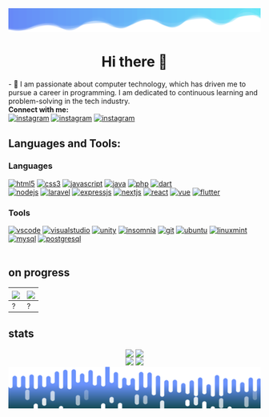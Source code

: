 <div align='center'>
  <img src='wave1.svg'>
</div>

<h1 align='center'>Hi there 👋</h1>
- 💬 I am passionate about computer technology, which has driven me to pursue a career in programming. I am dedicated to continuous learning and problem-solving in the tech industry.
<br><b align='left'>Connect with me:</b>
<div align='left'>
  <a href='https://www.instagram.com/rippaiii_/' target="_blank" title="" rel="noreferrer"><img src='https://img.icons8.com/?size=100&id=Xy10Jcu1L2Su&format=png&color=000000' alt="instagram" width="40" height="40"></a>
  <a href='https://www.youtube.com/channel/UCRTMrabJqWxAMSHsahxHZ_w' target="_blank" title="" rel="noreferrer"><img src='https://img.icons8.com/?size=100&id=19318&format=png&color=000000' alt="instagram" width="40" height="40"></a>
  <a href='https://discord.com/users/547716155973042176' target="_blank" title="" rel="noreferrer"><img src='https://img.icons8.com/?size=100&id=30998&format=png&color=000000' alt="instagram" width="40" height="40"></a>  
</div>

<h2 align='left'>Languages and Tools:</h2>
<div align='left'>
  <!-- langs -->
  <h3>Languages</h3>
  <a href="https://www.w3.org/html/" target="_blank" title="" rel="noreferrer"><img src="https://img.shields.io/badge/html5-%23E34F26.svg?style=for-the-badge&logo=html5&logoColor=white" alt="html5" /></a>
  <a href="https://www.w3schools.com/css/" target="_blank" title="" rel="noreferrer"><img src="https://img.shields.io/badge/css3-%231572B6.svg?style=for-the-badge&logo=css3&logoColor=white" alt="css3" /></a>
  <a href="https://developer.mozilla.org/en-US/docs/Web/JavaScript" target="_blank" title="" rel="noreferrer"><img src="https://img.shields.io/badge/javascript-%23323330.svg?style=for-the-badge&logo=javascript&logoColor=%23F7DF1E" alt="javascript" /></a>
  <a href="https://www.java.com" target="_blank" title="" rel="noreferrer"><img src="https://img.shields.io/badge/java-%23FF0000.svg?style=for-the-badge&logoColor=white" alt="java" /></a>
  <a href="https://www.php.net" target="_blank" title="" rel="noreferrer"><img src="https://img.shields.io/badge/php-%23777BB4.svg?style=for-the-badge&logo=php&logoColor=white" alt="php" /></a>
  <a href="https://dart.dev/" target="_blank" title="" rel="noreferrer"><img src="https://img.shields.io/badge/dart-%230175C2.svg?style=for-the-badge&logo=dart&logoColor=white" alt="dart" /></a>
  <br>
  <!-- frameworks -->
  <a href="https://nodejs.org" target="_blank" title="" rel="noreferrer"><img src="https://img.shields.io/badge/node.js-6DA55F?style=for-the-badge&logo=node.js&logoColor=white" alt="nodejs" /></a>
  <a href="https://laravel.com/" target="_blank" title="" rel="noreferrer"><img src="https://img.shields.io/badge/laravel-%23FF2D20.svg?style=for-the-badge&logo=laravel&logoColor=white" alt="laravel" /></a>
  <a href="https://expressjs.com/" target="_blank" title="" rel="noreferrer"><img src="https://img.shields.io/badge/express.js-%23000000.svg?style=for-the-badge&logo=express&logoColor=white" alt="expressjs"></a>
  <a href="https://nextjs.org/" target="_blank" title="" rel="noreferrer"><img src="https://img.shields.io/badge/Next-black?style=for-the-badge&logo=next.js&logoColor=white" alt="nextjs" /></a>
  <a href="https://react.dev/" target="_blank" title="" rel="noreferrer"><img src="https://img.shields.io/badge/react-%2320232a.svg?style=for-the-badge&logo=react&logoColor=%2361DAFB" alt="react" /></a>
  <a href="https://vuejs.org/" target="_blank" title="" rel="noreferrer"><img src="https://img.shields.io/badge/vuejs-%2335495e.svg?style=for-the-badge&logo=vuedotjs&logoColor=%234FC08D" alt="vue" /></a>
  <a href="https://flutter.dev/" target="_blank" title="" rel="noreferrer"><img src="https://img.shields.io/badge/Flutter-%2302569B.svg?style=for-the-badge&logo=Flutter&logoColor=white" alt="flutter" /></a>
  <br>
  <!-- tools -->
  <h3>Tools</h3>
  <a href="https://code.visualstudio.com/" target="_blank" title="" rel="noreferrer"><img src="https://img.shields.io/badge/Visual%20Studio%20Code-0078d7.svg?style=for-the-badge&logo=visual-studio-code&logoColor=white" alt="vscode" /></a>
  <a href="https://visualstudio.microsoft.com/" target="_blank" title="" rel="noreferrer"><img src="https://img.shields.io/badge/Visual%20Studio-5C2D91.svg?style=for-the-badge&logo=visual-studio&logoColor=white" alt="visualstudio" /></a>
  <a href="https://unity.com/" target="_blank" title="" rel="noreferrer"><img src="https://img.shields.io/badge/unity-%23000000.svg?style=for-the-badge&logo=unity&logoColor=white" alt="unity" /></a>
  <a href="https://insomnia.rest/" target="_blank" title="" rel="noreferrer"><img src="https://img.shields.io/badge/Insomnia-black?style=for-the-badge&logo=insomnia&logoColor=5849BE" alt="insomnia"/></a>
  <a href="https://git-scm.com/" target="_blank" title="" rel="noreferrer"><img src="https://img.shields.io/badge/git-%23F05033.svg?style=for-the-badge&logo=git&logoColor=white" alt="git" /></a>
  <a href="https://ubuntu.com/" target="_blank" title="" rel="noreferrer"><img src="https://img.shields.io/badge/Ubuntu-E95420?style=for-the-badge&logo=ubuntu&logoColor=white" alt="ubuntu" /></a>
  <a href="https://linuxmint.com/" target="_blank" title="" rel="noreferrer"><img src="https://img.shields.io/badge/Linux%20Mint-87CF3E?style=for-the-badge&logo=Linux%20Mint&logoColor=white" alt="linuxmint" /></a>
  <a href="https://www.mysql.com/" target="_blank" title="" rel="noreferrer"><img src="https://img.shields.io/badge/mysql-4479A1.svg?style=for-the-badge&logo=mysql&logoColor=white" alt="mysql" /></a>
  <a href="https://www.postgresql.org/" target="_blank" title="" rel="noreferrer"><img src="https://img.shields.io/badge/postgres-%23316192.svg?style=for-the-badge&logo=postgresql&logoColor=white" alt="postgresql" /></a>
</div>
<br>





<!--
**RIFAI1010/RIFAI1010** is a ✨ _special_ ✨ repository because its `README.md` (this file) appears on your GitHub profile.

Here are some ideas to get you started:

- 🔭 I’m currently working on ...
- 🌱 I’m currently learning ...
- 👯 I’m looking to collaborate on ...
- 🤔 I’m looking for help with ...
- 💬 Ask me about ...
- 📫 How to reach me: ...
- 😄 Pronouns: ...
- ⚡ Fun fact: ...
-->

<!--
| <a href='https://discord.com/users/547716155973042176' target="_blank" title="" rel="noreferrer"><img align="center" src='https://lanyard.cnrad.dev/api/547716155973042176'></a> | <a href='https://github.com/RIFAI1010/perpustakaan-web' target="_blank" title="" rel="noreferrer"><img align="center" src='https://github-readme-stats.vercel.app/api/pin/?username=rifai1010&repo=perpustakaan-web&theme=algolia'></a> |
  | ------------- | ------------- |
  
-->

<h2 align='left'>on progress</h2>

| <a href='https://github.com/RIFAI1010/ThisMading' target="_blank" title="" rel="noreferrer"><img align="center" src='https://github-readme-stats.vercel.app/api/pin/?username=rifai1010&repo=thismading&theme=algolia' height='160'></a> | <a href='https://github.com/RIFAI1010/cashier_mobile' target="_blank" title="" rel="noreferrer"><img align="center" src='https://github-readme-stats.vercel.app/api/pin/?username=rifai1010&repo=cashier_mobile&theme=algolia' height='160'></a> |
| - | - |
| ? | ? |

<h2 align='left'>stats</h2>
<div align='center'>
  <a href='https://github.com/RIFAI1010/perpustakaan-web' target="_blank" title="" rel="noreferrer"><img align="center" src='https://github-readme-stats.vercel.app/api/pin/?username=rifai1010&repo=perpustakaan-web&show_icons=true&title_color=fff&icon_color=00AEFF&text_color=9f9f9f&bg_color=1A1C1F&hide_border=true' height='160'></a>
  <a href='https://discord.com/users/547716155973042176' target="_blank" title="" rel="noreferrer"><img align="center" src='https://lanyard.cnrad.dev/api/547716155973042176' height='160'></a><br>
  <img src='https://github-readme-stats.vercel.app/api?username=rifai1010&show_icons=true&hide=stars&title_color=fff&icon_color=00AEFF&text_color=9f9f9f&bg_color=1A1C1F&hide_border=true' height='170'>
  <img src='https://github-readme-stats.vercel.app/api/top-langs/?username=rifai1010&layout=compact&title_color=fff&icon_color=00AEFF&text_color=9f9f9f&bg_color=1A1C1F&hide_border=true' height='170'><br>
  <img src='wave2.svg'>
</div>
